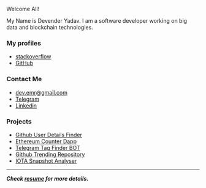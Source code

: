 Welcome All!

My Name is Devender Yadav. I am a software developer working on big data and blockchain technologies.

### My profiles

- [stackoverflow](https://stackoverflow.com/users/3929393)
- [GitHub](https://github.com/devender-yadav)


### Contact Me

- dev.emr@gmail.com
- [Telegram](https://t.me/itsmedev)
- [Linkedin](https://www.linkedin.com/in/devenderyadav17)


### Projects

- [Github User Details Finder](https://devender-yadav.github.io/GitUserDetailsFinder)
- [Ethereum Counter Dapp](https://devender-yadav.github.io/counter-dapp)
- [Telegram Tag Finder BOT](https://devender-yadav.github.io/TagFinderBot)
- [Github Trending Repository](https://github.com/devender-yadav/github-trending-repo)
- [IOTA Snapshot Analyser](https://devender-yadav.github.io/iota-snapshot-analyser)


-----------------------------

_**Check [resume](https://drive.google.com/file/d/12zZsY47fSV7hLRfXv5Yot_44HYtwoB17/view?usp=sharing) for more details.**_


